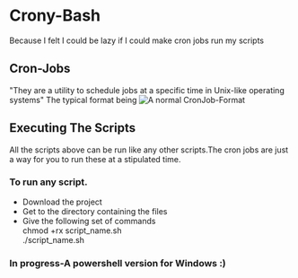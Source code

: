 # Crony-Bash
Because I felt I could be lazy if I could make cron jobs run my scripts
## Cron-Jobs
"They are a utility to schedule jobs at a specific time in Unix-like operating systems"
The typical format being
![A normal CronJob-Format](https://www.ostechnix.com/wp-content/uploads/2018/05/cron-job-format-1.png)

## Executing The Scripts
All the scripts above can be run like any other scripts.The cron jobs are just a way for you to run these at a stipulated time.
### To run any script.
- Download the project
- Get to the directory containing the files
- Give the following set of commands\
  chmod +rx script_name.sh\
  ./script_name.sh
### In progress-A powershell version for Windows :)
